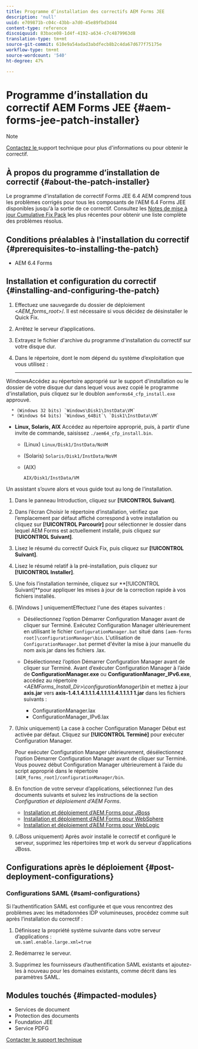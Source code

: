 ```yaml
---
title: Programme d’installation des correctifs AEM Forms JEE
description: 'null'
uuid: e709871b-c04c-43bb-a7d0-45e89fbd3d44
content-type: reference
discoiquuid: 83bace08-1d4f-4192-a634-c7c4879963d8
translation-type: tm+mt
source-git-commit: 610e9a54adad3abdfecb8b2c4da67d677f75175e
workflow-type: tm+mt
source-wordcount: '540'
ht-degree: 47%

---
```



# Programme d’installation du correctif AEM Forms JEE {#aem-forms-jee-patch-installer}

>[!NOTE]
>
>[Contactez le ](https://www.adobe.com/fr/account/sign-in.supportportal.html) support technique pour plus d&#39;informations ou pour obtenir le correctif.

## À propos du programme d’installation de correctif {#about-the-patch-installer}

Le programme d&#39;installation de correctif Forms JEE 6.4 AEM comprend tous les problèmes corrigés pour tous les composants de l&#39;AEM 6.4 Forms JEE disponibles jusqu&#39;à la sortie de ce correctif. Consultez les [Notes de mise à jour Cumulative Fix Pack](cfp-release-notes.md) les plus récentes pour obtenir une liste complète des problèmes résolus.

## Conditions préalables à l&#39;installation du correctif {#prerequisites-to-installing-the-patch}

* AEM 6.4 Forms

## Installation et configuration du correctif {#installing-and-configuring-the-patch}

1. Effectuez une sauvegarde du dossier de déploiement &lt;*AEM_forms_root*>/. Il est nécessaire si vous décidez de désinstaller le Quick Fix.
1. Arrêtez le serveur d’applications.
1. Extrayez le fichier d&#39;archive du programme d&#39;installation du correctif sur votre disque dur.
1. Dans le répertoire, dont le nom dépend du système d’exploitation que vous utilisez :

   * ****
WindowsAccédez au répertoire approprié sur le support d&#39;installation ou le dossier de votre disque dur dans lequel vous avez copié le programme d&#39;installation, puis cliquez sur le doublon 
`aemforms64_cfp_install.exe` approuvé.

      * (Windows 32 bits) `Windows\Disk1\InstData\VM`
      * (Windows 64 bits) `Windows_64Bit`\ `Disk1\InstData\VM`
   * **Linux, Solaris, AIX** Accédez au répertoire approprié, puis, à partir d’une invite de commande, saisissez 
`./aem64_cfp_install.bin`.

      * (Linux) `Linux/Disk1/InstData/NoVM`
      * (Solaris) `Solaris/Disk1/InstData/NoVM`
      * (AIX)

         ```
         AIX/Disk1/InstData/VM
         ```
   Un assistant s’ouvre alors et vous guide tout au long de l’installation.

1. Dans le panneau Introduction, cliquez sur **[!UICONTROL Suivant]**.
1. Dans l’écran Choisir le répertoire d’installation, vérifiez que l’emplacement par défaut affiché correspond à votre installation ou cliquez sur **[!UICONTROL Parcourir]** pour sélectionner le dossier dans lequel AEM Forms est actuellement installé, puis cliquez sur **[!UICONTROL Suivant]**.

1. Lisez le résumé du correctif Quick Fix, puis cliquez sur **[!UICONTROL Suivant]**.
1. Lisez le résumé relatif à la pré-installation, puis cliquez sur **[!UICONTROL Installer]**. 
1. Une fois l’installation terminée, cliquez sur **[!UICONTROL Suivant]**pour appliquer les mises à jour de la correction rapide à vos fichiers installés.
1. [Windows ] uniquementEffectuez l&#39;une des étapes suivantes :

   * Désélectionnez l’option Démarrer Configuration Manager avant de cliquer sur Terminé. Exécutez Configuration Manager ultérieurement en utilisant le fichier `ConfigurationManager.bat` situé dans `[aem-forms root]\configurationManager\bin`. L&#39;utilisation de `ConfigurationManager.bat` permet d&#39;éviter la mise à jour manuelle du nom axis.jar dans les fichiers .lax.
   * Désélectionnez l’option Démarrer Configuration Manager avant de cliquer sur Terminé. Avant d’exécuter Configuration Manager à l’aide de **ConfigurationManager.exe** ou **ConfigurationManager_IPv6.exe**, accédez au répertoire *&lt;AEMForms_Install_Dir>\configurationManager\bin* et mettez à jour **axis.jar** vers **axis-1.4.1.4.1.1.1.4.1.1.1.1.4.1.1.1.1 1.jar** dans les fichiers suivants :

      * ConfigurationManager.lax
      * ConfigurationManager_IPv6.lax

1. (Unix uniquement) La case à cocher Configuration Manager Début est activée par défaut. Cliquez sur **[!UICONTROL Terminé]** pour exécuter Configuration Manager.

   Pour exécuter Configuration Manager ultérieurement, désélectionnez l’option Démarrer Configuration Manager avant de cliquer sur Terminé. Vous pouvez début Configuration Manager ultérieurement à l’aide du script approprié dans le répertoire `[AEM_forms_root]/configurationManager/bin`.

1. En fonction de votre serveur d’applications, sélectionnez l’un des documents suivants et suivez les instructions de la section *Configuration et déploiement d’AEM Forms*.

   * [Installation et déploiement d’AEM Forms pour JBoss](http://www.adobe.com/go/learn_aemforms_installJBoss_64_fr)
   * [Installation et déploiement d’AEM Forms pour WebSphere](http://www.adobe.com/go/learn_aemforms_installWebSphere_64_fr)
   * [Installation et déploiement d’AEM Forms pour WebLogic](http://www.adobe.com/go/learn_aemforms_installWebLogic_64_fr)

1. (JBoss uniquement) Après avoir installé le correctif et configuré le serveur, supprimez les répertoires tmp et work du serveur d’applications JBoss.

## Configurations après le déploiement {#post-deployment-configurations}

### Configurations SAML {#saml-configurations}

Si l’authentification SAML est configurée et que vous rencontrez des problèmes avec les métadonnées IDP volumineuses, procédez comme suit après l’installation du correctif :

1. Définissez la propriété système suivante dans votre serveur d’applications :\
   `um.saml.enable.large.xml=true`

1. Redémarrez le serveur.
1. Supprimez les fournisseurs d’authentification SAML existants et ajoutez-les à nouveau pour les domaines existants, comme décrit dans les paramètres SAML.

## Modules touchés {#impacted-modules}

* Services de document
* Protection des documents
* Foundation JEE
* Service PDFG

[Contacter le support technique](https://www.adobe.com/account/sign-in.supportportal.html)
